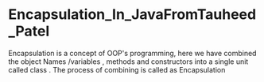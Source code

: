 # Encapsulation_In_JavaFromTauheed_Patel
Encapsulation is a concept of OOP's programming, here we have combined the object Names /variables , methods and constructors into a single unit called class . The process of combining is called as Encapsulation
